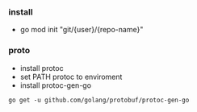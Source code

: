 ### install
- go mod init "git/{user}/{repo-name}"


### proto
- install protoc 
- set PATH protoc to enviroment
- install protoc-gen-go
```
go get -u github.com/golang/protobuf/protoc-gen-go
```
